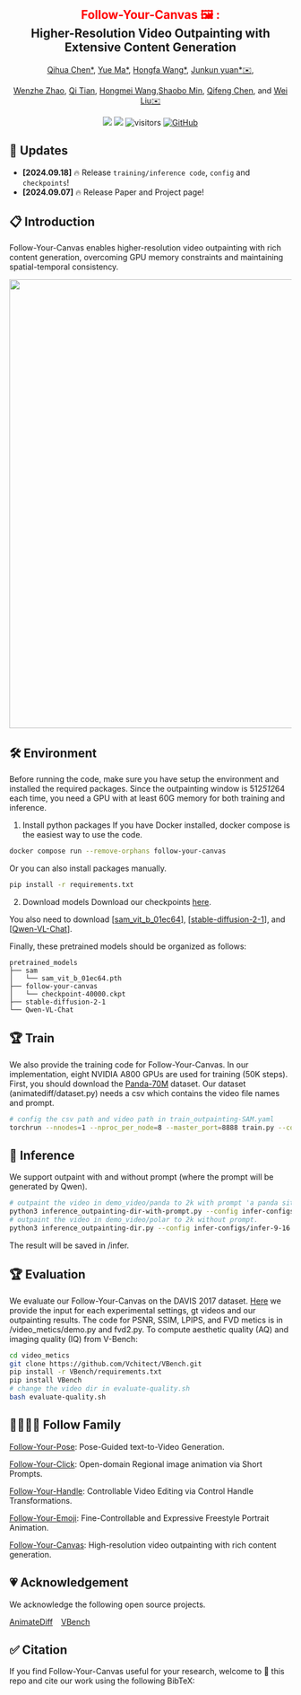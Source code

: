 <div align="center">
<h2><font color="red"> Follow-Your-Canvas 🖼 : </font></center> <br> <center>Higher-Resolution Video Outpainting with Extensive Content Generation</h2>

[Qihua Chen*](https://scholar.google.com/citations?user=xjWP9gEAAAAJ&hl=en), [Yue Ma*](https://github.com/mayuelala), [Hongfa Wang*](https://scholar.google.com.hk/citations?user=q9Fn50QAAAAJ&hl=zh-CN), [Junkun yuan*✉️](https://scholar.google.com/citations?user=j3iFVPsAAAAJ&hl=zh-CN), 

[Wenzhe Zhao](https://github.com/mayuelala/FollowYourCanvas), [Qi Tian](https://github.com/mayuelala/FollowYourCanvas), [Hongmei Wang](https://github.com/mayuelala/FollowYourCanvas),[Shaobo Min](https://github.com/mayuelala/FollowYourCanvas), [Qifeng Chen](https://cqf.io), and [Wei Liu✉️](https://scholar.google.com/citations?user=AjxoEpIAAAAJ&hl=zh-CN)

<a href='https://arxiv.org/abs/2409.01055'><img src='https://img.shields.io/badge/ArXiv-2409.01055-red'></a> 
<a href='https://follow-your-canvas.github.io/'><img src='https://img.shields.io/badge/Project-Page-Green'></a>  ![visitors](https://visitor-badge.laobi.icu/badge?page_id=mayuelala.FollowYourCanvas&left_color=green&right_color=red)  [![GitHub](https://img.shields.io/github/stars/mayuelala/FollowYourCanvas?style=social)](https://github.com/mayuelala/FollowYourCanvas) 
</div>

## 📣 Updates

- **[2024.09.18]** 🔥 Release `training/inference code`, `config` and `checkpoints`!
- **[2024.09.07]** 🔥 Release Paper and Project page!



## 📋 Introduction


Follow-Your-Canvas enables higher-resolution video outpainting with rich content generation, overcoming GPU memory constraints and maintaining spatial-temporal consistency.

<img src='ifc.png' width=800>


## 🛠️ Environment
Before running the code, make sure you have setup the environment and installed the required packages.
Since the outpainting window is 512*512*64 each time, you need a GPU with at least 60G memory for both training and inference.

1. Install python packages
If you have Docker installed, docker compose is the easiest way to use the code.
```bash
docker compose run --remove-orphans follow-your-canvas
```

Or you can also install packages manually.
```bash
pip install -r requirements.txt
```

2. Download models
Download our checkpoints [here](https://drive.google.com/file/d/1CIiEYxo6Sfe0NSTr14_W9gSKePVsyIlQ/view?usp=drive_link).  

You also need to download [[sam_vit_b_01ec64](https://github.com/facebookresearch/segment-anything/tree/main?tab=readme-ov-file#model-checkpoints)], [[stable-diffusion-2-1](https://huggingface.co/stabilityai/stable-diffusion-2-1)], and [[Qwen-VL-Chat](https://huggingface.co/Qwen/Qwen-VL-Chat)].

Finally, these pretrained models should be organized as follows:
```text
pretrained_models
├── sam
│   └── sam_vit_b_01ec64.pth
├── follow-your-canvas
│   └── checkpoint-40000.ckpt
├── stable-diffusion-2-1
└── Qwen-VL-Chat
```
## 🏆 Train

We also provide the training code for Follow-Your-Canvas. In our implementation, eight NVIDIA A800 GPUs are used for training (50K steps). 
First, you should download the [Panda-70M](https://snap-research.github.io/Panda-70M/) dataset. Our dataset (animatediff/dataset.py) needs a csv which contains the video file names and prompt. 
```bash 
# config the csv path and video path in train_outpainting-SAM.yaml
torchrun --nnodes=1 --nproc_per_node=8 --master_port=8888 train.py --config train_outpainting-SAM.yaml
```

## 🚀 Inference

We support outpaint with and without prompt (where the prompt will be generated by Qwen).

```bash
# outpaint the video in demo_video/panda to 2k with prompt 'a panda sitting on a grassy area in a lake, with forest mountain in the background'.
python3 inference_outpainting-dir-with-prompt.py --config infer-configs/prompt-panda.yaml
# outpaint the video in demo_video/polar to 2k without prompt.
python3 inference_outpainting-dir.py --config infer-configs/infer-9-16.yaml
```
The result will be saved in /infer.

## 🏆 Evaluation

We evaluate our Follow-Your-Canvas on the DAVIS 2017 dataset. [Here](https://drive.google.com/file/d/1u4I9ca35mNIG4b1b8aZaHn6nmGrITw7e/view?usp=sharing) we provide the input for each experimental settings, gt videos and our outpainting results. 
The code for PSNR, SSIM, LPIPS, and FVD metics is in /video_metics/demo.py and fvd2.py. To compute aesthetic quality (AQ) and imaging quality (IQ) from V-Bench:
```bash
cd video_metics
git clone https://github.com/Vchitect/VBench.git
pip install -r VBench/requirements.txt
pip install VBench
# change the video dir in evaluate-quality.sh
bash evaluate-quality.sh
```

## 👨‍👩‍👧‍👦 Follow Family
[Follow-Your-Pose](https://github.com/mayuelala/FollowYourPose): Pose-Guided text-to-Video Generation.

[Follow-Your-Click](https://github.com/mayuelala/FollowYourClick): Open-domain Regional image animation via Short Prompts.

[Follow-Your-Handle](https://github.com/mayuelala/FollowYourHandle): Controllable Video Editing via Control Handle Transformations.

[Follow-Your-Emoji](https://github.com/mayuelala/FollowYourEmoji): Fine-Controllable and Expressive Freestyle Portrait Animation.

[Follow-Your-Canvas](https://github.com/mayuelala/FollowYourCanvas): High-resolution video outpainting with rich content generation.

## 💗 Acknowledgement

We acknowledge the following open source projects.

[AnimateDiff](https://github.com/guoyww/AnimateDiff) &#8194; 
[VBench](https://github.com/Vchitect/VBench) &#8194;

## ✅ Citation
If you find Follow-Your-Canvas useful for your research, welcome to 🌟 this repo and cite our work using the following BibTeX:
```bibtex

```

